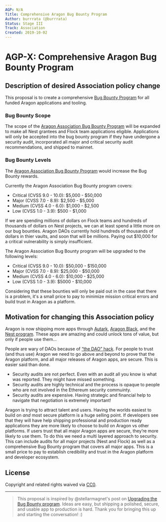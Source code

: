 ```yaml
---
AGP: N/A
Title: Comprehensive Aragon Bug Bounty Program
Author: burrrata (@burrrata)
Status: Stage III
Track: Association
Created: 2019-10-02
---
```


# AGP-X: Comprehensive Aragon Bug Bounty Program

## Description of desired Association policy change

This proposal is to create a comprehensive [Bug Bounty Program](https://wiki.aragon.org/dev/bug_bounty/) for all funded Aragon applications and tooling. 

### Bug Bounty Scope

The scope of the [Aragon Association Bug Bounty Program](https://wiki.aragon.org/dev/bug_bounty/) will be expanded to make all Nest grantees and Flock team applications eligible. Applications will only be accepted into the bug bounty program if they have undergone a security audit, incorporated all major and critical security audit recommendations, and shipped to mainnet. 

### Bug Bounty Levels

The [Aragon Association Bug Bounty Program](https://wiki.aragon.org/dev/bug_bounty/) would increase the Bug Bounty rewards. 

Currently the Aragon Association Bug Bounty program covers:
- Critical (CVSS 9.0 - 10.0): $5,000 - $50,000
- Major (CVSS 7.0 - 8.9): $2,500 - $5,000
- Medium (CVSS 4.0 - 6.0): $1,000 - $2,500
- Low (CVSS 1.0 - 3.9): $500 - $1,000

If we are spending millions of dollars on Flock teams and hundreds of thousands of dollars on Nest projects, we can at least spend a little more on our bug bounties. Aragon DAOs currently hold hundreds of thousands of dollars in thier vaults, and soon that will be millions. Paying out $10,000 for a critical vulnerability is simply insufficient. 

The Aragon Association Bug Bounty program will be upgraded to the following levels:
- Critical (CVSS 9.0 - 10.0): $50,000 - $150,000
- Major (CVSS 7.0 - 8.9): $25,000 - $50,000
- Medium (CVSS 4.0 - 6.0): $10,000 - $25,000
- Low (CVSS 1.0 - 3.9): $5000 - $10,000

Considering that these bounties will only be paid out in the case that there is a problem, it's a small price to pay to minimize mission critical errors and build trust in Aragon as a platform.

## Motivation for changing this Association policy

Aragon is now shipping more apps through [Autark](https://www.autark.xyz/), [Aragon Black](https://aragon.black/), and the [Nest program](https://github.com/aragon/nest/). These apps are amazing and could unlock tons of value, but only if people use them…

People are wary of DAOs because of [“the DAO” hack](http://hackingdistributed.com/2016/05/27/dao-call-for-moratorium/). For people to trust (and thus use) Aragon we need to go above and beyond to prove that the Aragon platform, and all major releases of Aragon apps, are secure. This is easier said than done.
- Security audits are not perfect. Even with an audit all you know is what was reported. They might have missed something.
- Security audits are highly technical and the process is opaque to people who are not involved in the Ethereum security commuinty.
- Security audits are expensive. Having strategic and financial help to navigate that negotiation is extremely important!

Aragon is trying to attract talent and users. Having the worlds easiest to build on _and_ most secure platform is a huge selling point. If developers see that they will have help shipping professional and production ready applications they are more likely to choose to build on Aragon vs other platforms. If users trust that all major Aragon apps are secure, they’re more likely to use them. To do this we need a multi layered approach to security. This can include audits for all major projects (Nest and Flock) as well as a comprehensive Bug Bounty program that covers all major apps. This is a small price to pay to establish credibility and trust in the Aragon platform and developer ecosystem.

## License
Copyright and related rights waived via [CC0](https://creativecommons.org/publicdomain/zero/1.0/).

<hr>

> This proposal is inspired by @stellarmagnet's post on [Upgrading the Bug Bounty program](https://forum.aragon.org/t/upgrading-the-bug-bounty-program-potential-agp/562). Ideas are easy, but shipping a polished, secure, and usable app to production is hard. Thank you for bringing this up and starting the conversation! :) 
